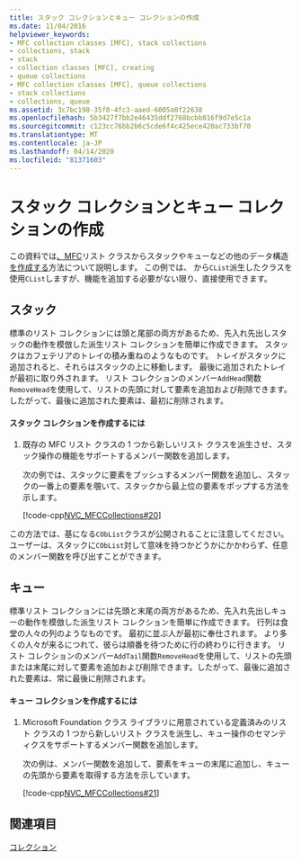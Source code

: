 ```yaml
---
title: スタック コレクションとキュー コレクションの作成
ms.date: 11/04/2016
helpviewer_keywords:
- MFC collection classes [MFC], stack collections
- collections, stack
- stack
- collection classes [MFC], creating
- queue collections
- MFC collection classes [MFC], queue collections
- stack collections
- collections, queue
ms.assetid: 3c7bc198-35f0-4fc3-aaed-6005a0f22638
ms.openlocfilehash: 5b3427f7bb2e46435ddf2768bcbb816f9d7e5c1a
ms.sourcegitcommit: c123cc76bb2b6c5cde6f4c425ece420ac733bf70
ms.translationtype: MT
ms.contentlocale: ja-JP
ms.lasthandoff: 04/14/2020
ms.locfileid: "81371603"
---
```

# <a name="creating-stack-and-queue-collections"></a>スタック コレクションとキュー コレクションの作成

この資料では[、MFC](#_core_stacks)リスト クラスからスタックやキューなどの他のデータ構造[を作成する](#_core_queues)方法について説明します。 この例では、 から`CList`派生したクラスを使用`CList`しますが、機能を追加する必要がない限り、直接使用できます。

## <a name="stacks"></a><a name="_core_stacks"></a>スタック

標準のリスト コレクションには頭と尾部の両方があるため、先入れ先出しスタックの動作を模倣した派生リスト コレクションを簡単に作成できます。 スタックはカフェテリアのトレイの積み重ねのようなものです。 トレイがスタックに追加されると、それらはスタックの上に移動します。 最後に追加されたトレイが最初に取り外されます。 リスト コレクションのメンバー`AddHead`関数`RemoveHead`を使用して、リストの先頭に対して要素を追加および削除できます。したがって、最後に追加された要素は、最初に削除されます。

#### <a name="to-create-a-stack-collection"></a>スタック コレクションを作成するには

1. 既存の MFC リスト クラスの 1 つから新しいリスト クラスを派生させ、スタック操作の機能をサポートするメンバー関数を追加します。

   次の例では、スタックに要素をプッシュするメンバー関数を追加し、スタックの一番上の要素を覗いて、スタックから最上位の要素をポップする方法を示します。

   [!code-cpp[NVC_MFCCollections#20](../mfc/codesnippet/cpp/creating-stack-and-queue-collections_1.h)]

この方法では、基になる`CObList`クラスが公開されることに注意してください。 ユーザーは、スタックに`CObList`対して意味を持つかどうかにかかわらず、任意のメンバー関数を呼び出すことができます。

## <a name="queues"></a><a name="_core_queues"></a> キュー

標準リスト コレクションには先頭と末尾の両方があるため、先入れ先出しキューの動作を模倣した派生リスト コレクションを簡単に作成できます。 行列は食堂の人々の列のようなものです。 最初に並ぶ人が最初に奉仕されます。 より多くの人々が来るにつれて、彼らは順番を待つために行の終わりに行きます。 リスト コレクションのメンバー`AddTail`関数`RemoveHead`を使用して、リストの先頭または末尾に対して要素を追加および削除できます。したがって、最後に追加された要素は、常に最後に削除されます。

#### <a name="to-create-a-queue-collection"></a>キュー コレクションを作成するには

1. Microsoft Foundation クラス ライブラリに用意されている定義済みのリスト クラスの 1 つから新しいリスト クラスを派生し、キュー操作のセマンティクスをサポートするメンバー関数を追加します。

   次の例は、メンバー関数を追加して、要素をキューの末尾に追加し、キューの先頭から要素を取得する方法を示しています。

   [!code-cpp[NVC_MFCCollections#21](../mfc/codesnippet/cpp/creating-stack-and-queue-collections_2.h)]

## <a name="see-also"></a>関連項目

[コレクション](../mfc/collections.md)
